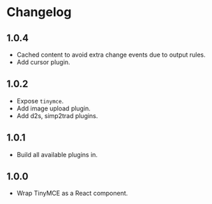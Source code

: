 Changelog
===

1.0.4
---

* Cached content to avoid extra change events due to output rules.
* Add cursor plugin.

1.0.2
---

* Expose `tinymce`.
* Add image upload plugin.
* Add d2s, simp2trad plugins.

1.0.1
---

* Build all available plugins in.

1.0.0
---

* Wrap TinyMCE as a React component.
